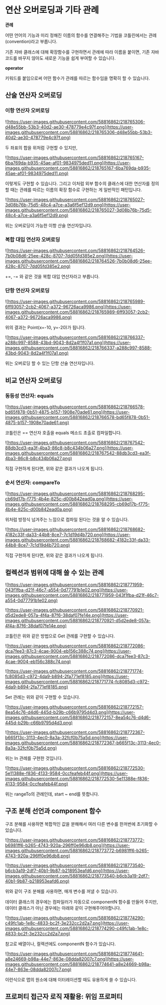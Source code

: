 # 연산 오버로딩과 기타 관례

**관례**

어떤 언어의 기능과 미리 정해진 이름의 함수를 연결해주는 기법을 코틀린에서는 관례(convention)라고 부릅니다.

기존 자바 클래스에 대해 확장함수를 구현하면서 관례에 따라 이름을 붙이면, 기존 자바 코드를 바꾸지 않아도 새로운 기능을 쉽게 부여할 수 있습니다.

**operator**

키워드를 붙임으로써 어떤 함수가 관례를 따르는 함수임을 명확히 할 수 있습니다.

## 산술 연산자 오버로딩

### 이항 연산자 오버로딩

![https://user-images.githubusercontent.com/58816862/218765306-d48e55bb-53b3-40d2-ae30-478779e4c97f.png](https://user-images.githubusercontent.com/58816862/218765306-d48e55bb-53b3-40d2-ae30-478779e4c97f.png)

두 좌표의 합을 위처럼 구현할 수 있지만,

![https://user-images.githubusercontent.com/58816862/218765167-6ba769da-b935-45ae-af01-9834975ded11.png](https://user-images.githubusercontent.com/58816862/218765167-6ba769da-b935-45ae-af01-9834975ded11.png)

이렇게도 구현할 수 있습니다. 그리고 이처럼 외부 함수의 클래스에 대한 연산자를 정의할 때는 관례를 따르는 이름의 확장 함수로 구현하는 게 일반적인 패턴입니다.

![https://user-images.githubusercontent.com/58816862/218765027-3d08b76b-75d5-48c4-a7ce-a3a6f5ef12d9.png](https://user-images.githubusercontent.com/58816862/218765027-3d08b76b-75d5-48c4-a7ce-a3a6f5ef12d9.png)

위는 오버로딩이 가능한 이항 산술 연산자입니다.

### 복합 대입 연산자 오버로딩

![https://user-images.githubusercontent.com/58816862/218764526-7b0b08d6-25ee-428c-8707-7dd05fd385e2.png](https://user-images.githubusercontent.com/58816862/218764526-7b0b08d6-25ee-428c-8707-7dd05fd385e2.png)

+=, -= 와 같은 것을 복합 대입 연산자라고 부릅니다.

### 단항 연산자 오버로딩

![https://user-images.githubusercontent.com/58816862/218765989-6ff93057-2cb2-4067-a372-96726aca9986.png](https://user-images.githubusercontent.com/58816862/218765989-6ff93057-2cb2-4067-a372-96726aca9986.png)

위의 결과는 Point(x=-10, y=-20)가 됩니다.

![https://user-images.githubusercontent.com/58816862/218766337-a288c997-8588-43bd-9043-8d2a4f1f07a1.png](https://user-images.githubusercontent.com/58816862/218766337-a288c997-8588-43bd-9043-8d2a4f1f07a1.png)

위는 오버로딩 할 수 있는 단항 산술 연산자입니다.

## 비교 연산자 오버로딩

### 동등성 연산자: equals

![https://user-images.githubusercontent.com/58816862/218766578-bd65f878-0b51-4875-b157-1908e70ade61.png](https://user-images.githubusercontent.com/58816862/218766578-bd65f878-0b51-4875-b157-1908e70ade61.png)

코틀린은 == 연산자 호출을 equals 메소드 초출로 컴파일합니다.

![https://user-images.githubusercontent.com/58816862/218767542-88db3cd3-ea3f-4ba3-86c8-b8c434b06a27.png](https://user-images.githubusercontent.com/58816862/218767542-88db3cd3-ea3f-4ba3-86c8-b8c434b06a27.png)

직접 구현하게 된다면, 위와 같은 결과가 나오게 됩니다.

### 순서 연산자: compareTo

![https://user-images.githubusercontent.com/58816862/218768295-cb69d17b-f775-4b4e-825c-d00b842ead0a.png](https://user-images.githubusercontent.com/58816862/218768295-cb69d17b-f775-4b4e-825c-d00b842ead0a.png)

위처럼 방정식 넘겨주는 느낌으로 컴파일 된다는 것을 알 수 있습니다.

![https://user-images.githubusercontent.com/58816862/218768682-4182c33f-da33-44b8-8ce7-7c1d19d4b720.png](https://user-images.githubusercontent.com/58816862/218768682-4182c33f-da33-44b8-8ce7-7c1d19d4b720.png)

직접 구현하게 된다면, 위와 같은 결과가 나오게 됩니다.

## 컬렉션과 범위에 대해 쓸 수 있는 관례

![https://user-images.githubusercontent.com/58816862/218771959-043f1fba-d21f-46c7-a554-0d77791b1e02.png](https://user-images.githubusercontent.com/58816862/218771959-043f1fba-d21f-46c7-a554-0d77791b1e02.png)

![https://user-images.githubusercontent.com/58816862/218770921-d5d2ede8-057a-4f4a-87f6-38daf07fe14e.png](https://user-images.githubusercontent.com/58816862/218770921-d5d2ede8-057a-4f4a-87f6-38daf07fe14e.png)

코틀린은 위와 같은 방법으로 Get 관례를 구현할 수 있습니다.

![https://user-images.githubusercontent.com/58816862/218772086-dca7fee3-87c3-4cae-9004-eb156c388c74.png](https://user-images.githubusercontent.com/58816862/218772086-dca7fee3-87c3-4cae-9004-eb156c388c74.png)

![https://user-images.githubusercontent.com/58816862/218771774-fc8085d3-c972-4da9-b894-2fa771ef8185.png](https://user-images.githubusercontent.com/58816862/218771774-fc8085d3-c972-4da9-b894-2fa771ef8185.png)

Set 관례는 위와 같이 구현할 수 있습니다.

![https://user-images.githubusercontent.com/58816862/218772157-8ea54c76-d4d6-445d-b29b-c66b9795d4d3.png](https://user-images.githubusercontent.com/58816862/218772157-8ea54c76-d4d6-445d-b29b-c66b9795d4d3.png)

![https://user-images.githubusercontent.com/58816862/218772367-b665f13c-3113-4ec0-8a3a-32fcf0b75a5d.png](https://user-images.githubusercontent.com/58816862/218772367-b665f13c-3113-4ec0-8a3a-32fcf0b75a5d.png)

위는 In 관례를 구현한 것입니다.

![https://user-images.githubusercontent.com/58816862/218772530-5e11388e-f836-4133-9584-0ccfeafeb44f.png](https://user-images.githubusercontent.com/58816862/218772530-5e11388e-f836-4133-9584-0ccfeafeb44f.png)

위는 rangeTo의 관례인데, start ~ end를 뜻합니다.

## 구조 분해 선언과 component 함수

구조 분해를 사용하면 복합적인 값을 분해해서 여러 다른 변수를 한꺼번에 초기화할 수 있습니다.

![https://user-images.githubusercontent.com/58816862/218773772-b6981ff6-b265-4743-920a-296ff0e96db8.png](https://user-images.githubusercontent.com/58816862/218773772-b6981ff6-b265-4743-920a-296ff0e96db8.png)

![https://user-images.githubusercontent.com/58816862/218773540-b6cb3a19-2df7-40b1-9b87-b218953eafd6.png](https://user-images.githubusercontent.com/58816862/218773540-b6cb3a19-2df7-40b1-9b87-b218953eafd6.png)

위와 같이 구조 분해를 사용하면, 매개 변수를 꺼낼 수 있습니다.

데이터 클래스의 경우에는 컴파일러가 자동으로 componentN 함수를 만들어 주지만, 데이터 클래스가 아닌 경우에는 아래와 같이 구현해주어야합니다.

![https://user-images.githubusercontent.com/58816862/218774290-c49fc1ab-1e8c-4833-bc2f-3e232cc2d2a7.png](https://user-images.githubusercontent.com/58816862/218774290-c49fc1ab-1e8c-4833-bc2f-3e232cc2d2a7.png)

참고로 배열이나, 컬렉션에도 componentN 함수가 있습니다.

![https://user-images.githubusercontent.com/58816862/218774641-a8e24669-b98a-44e7-863e-08dda82007c7.png](https://user-images.githubusercontent.com/58816862/218774641-a8e24669-b98a-44e7-863e-08dda82007c7.png)

이런식으로 맵의 원소에 대해 이터레이션할 때도 유용하게 쓸 수 있습니다.

## 프로퍼티 접근자 로직 재활용: 위임 프로퍼티